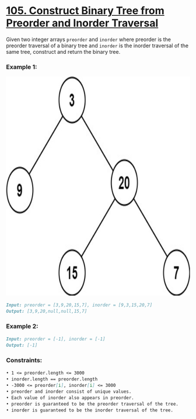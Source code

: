 # [**105. Construct Binary Tree from Preorder and Inorder Traversal**](https://leetcode.com/problems/construct-binary-tree-from-preorder-and-inorder-traversal/description/)

Given two integer arrays `preorder` and `inorder` where preorder is the preorder traversal of a binary tree and `inorder` is the inorder traversal of the same tree, construct and return the binary tree.

### **Example 1:**

<img src="https://raw.githubusercontent.com/leetcoin-releases/leetcode-solution/refs/heads/main/res/pin/472897322-2db7c7d7-29bf-407c-9bf7-4a4a4b0e9a5e.jpg" width="1580" height="600"/>

```md
Input: preorder = [3,9,20,15,7], inorder = [9,3,15,20,7]
Output: [3,9,20,null,null,15,7]
```

### **Example 2:**
```md
Input: preorder = [-1], inorder = [-1]
Output: [-1]
```

### **Constraints:**
```md
• 1 <= preorder.length <= 3000
• inorder.length == preorder.length
• -3000 <= preorder[i], inorder[i] <= 3000
• preorder and inorder consist of unique values.
• Each value of inorder also appears in preorder.
• preorder is guaranteed to be the preorder traversal of the tree.
• inorder is guaranteed to be the inorder traversal of the tree.
```